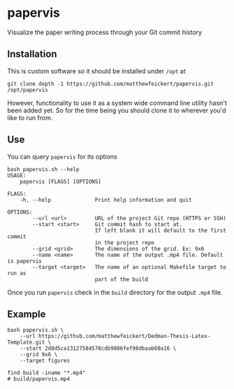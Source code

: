 # papervis

Visualize the paper writing process through your Git commit history

## Installation

This is custom software so it should be installed under `/opt` at

```
git clone depth -1 https://github.com/matthewfeickert/papervis.git /opt/papervis
```

However, functionality to use it as a system wide command line utility hasn't been added yet. So for the time being you should clone it to wherever you'd like to run from.

## Use

You can query `papervis` for its options

```
bash papervis.sh --help
USAGE:
    papervis [FLAGS] [OPTIONS]

FLAGS:
    -h, --help              Print help information and quit

OPTIONS:
        --url <url>         URL of the project Git repo (HTTPS or SSH)
        --start <start>     Git commit hash to start at.
                            If left blank it will default to the first commit
                            in the project repo
        --grid <grid>       The dimensions of the grid. Ex: 9x6
        --name <name>       The name of the output .mp4 file. Default is papervis
        --target <target>   The name of an optional Makefile target to run as
                            part of the build

```

Once you run `papervis` check in the `build` directory for the output `.mp4` file.

## Example

```
bash papervis.sh \
    --url https://github.com/matthewfeickert/Dedman-Thesis-Latex-Template.git \
    --start 2d8d5ca13127584578cdb9806fef98dbaab60a16 \
    --grid 9x6 \
    --target figures
```

```
find build -iname "*.mp4"
# build/papervis.mp4
```
